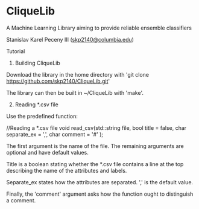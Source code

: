 # CliqueLib
A Machine Learning Library aiming to provide reliable ensemble classifiers

Stanislav Karel Peceny III (skp2140@columbia.edu)



Tutorial

1. Building CliqueLib

Download the library in the home directory with 'git clone https://github.com/skp2140/CliqueLib.git'

The library can then be built in ~/CliqueLib with 'make'.


2. Reading *.csv file

Use the predefined function:

//Reading a *.csv file
void read_csv(std::string file,
	      bool title = false,
	      char separate_ex = ',', 
              char comment = '#'
             );

The first argument is the name of the file. The remaining arguments are optional and have default values. 

Title is a boolean stating whether the *.csv file contains a line at the top describing the name of the attributes and labels.

Separate_ex states how the attributes are separated. ',' is the default value.

Finally, the 'comment' argument asks how the function ought to distinguish a comment.



